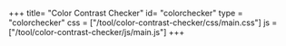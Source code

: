 +++
title= "Color Contrast Checker"
id= "colorchecker"
type = "colorchecker"
css = ["/tool/color-contrast-checker/css/main.css"]
js = ["/tool/color-contrast-checker/js/main.js"]
+++